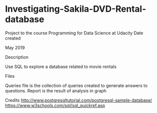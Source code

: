 # Investigating-Sakila-DVD-Rental-database

Project to the course Programming for Data Science at Udacity
Date created

May 2019

Description

Use SQL to explore a database related to movie rentals

Files

Queries file is the collection of queries created to generate answers to questions. Report is the result of analysis in graph


Credits
http://www.postgresqltutorial.com/postgresql-sample-database/
https://www.w3schools.com/sql/sql_quickref.asp
